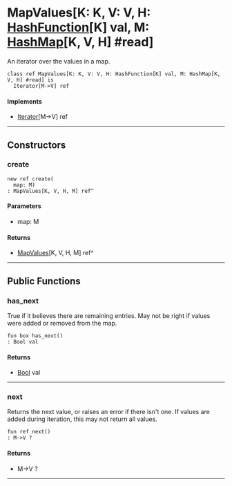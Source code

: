 # MapValues\[K: K, V: V, H: [HashFunction](collections-HashFunction)\[K\] val, M: [HashMap](collections-HashMap)\[K, V, H\] #read\]

An iterator over the values in a map.


```pony
class ref MapValues[K: K, V: V, H: HashFunction[K] val, M: HashMap[K, V, H] #read] is
  Iterator[M->V] ref
```

#### Implements

* [Iterator](builtin-Iterator)\[M->V\] ref

---

## Constructors

### create

```pony
new ref create(
  map: M)
: MapValues[K, V, H, M] ref^
```
#### Parameters

*   map: M

#### Returns

* [MapValues](collections-MapValues)\[K, V, H, M\] ref^

---

## Public Functions

### has_next

True if it believes there are remaining entries. May not be right if values
were added or removed from the map.


```pony
fun box has_next()
: Bool val
```

#### Returns

* [Bool](builtin-Bool) val

---

### next

Returns the next value, or raises an error if there isn't one. If values
are added during iteration, this may not return all values.


```pony
fun ref next()
: M->V ?
```

#### Returns

* M->V ?

---

